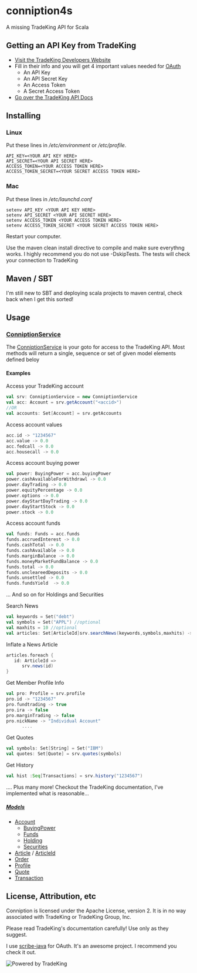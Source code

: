 conniption4s
============

A missing TradeKing API for Scala

## Getting an API Key from TradeKing

* [Visit the TradeKing Developers Website](https://developers.tradeking.com/applications/)  
* Fill in their info and you will get 4 important values needed for [OAuth](http://oauth.net/)
    * An API Key
    * An API Secret Key
    * An Access Token
    * A Secret Access Token
* [Go over the TradeKing API Docs](https://developers.tradeking.com/documentation/getting-started) 

## Installing

### Linux

Put these lines in */etc/environment* or */etc/profile*.

    API_KEY=<YOUR API KEY HERE>
    API_SECRET=<YOUR API SECRET HERE>
    ACCESS_TOKEN=<YOUR ACCESS TOKEN HERE>
    ACCESS_TOKEN_SECRET=<YOUR SECRET ACCESS TOKEN HERE>


### Mac

Put these lines in */etc/launchd.conf*

    setenv API_KEY <YOUR API KEY HERE>
    setenv API_SECRET <YOUR API SECRET HERE>
    setenv ACCESS_TOKEN <YOUR ACCESS TOKEN HERE>
    setenv ACCESS_TOKEN_SECRET <YOUR SECRET ACCESS TOKEN HERE>
    
    
Restart your computer.

Use the maven clean install directive to compile and make sure everythng works. I highly recommend you do not use -DskipTests. The tests will check your connection to TradeKing

## Maven / SBT

I'm still new to SBT and deploying scala projects to maven central, check back when I get this sorted!

## Usage

### [ConniptionService](https://github.com/Ccook/conniption4s/blob/master/src/main/scala/com/celexus/conniption/ConniptionService.scala)

The [ConniptionService](https://github.com/Ccook/conniption4s/blob/master/src/main/scala/com/celexus/conniption/ConniptionService.scala) is your goto for access to the TradeKing API. Most methods will return a single, sequence or set of given model elements defined beloy

#### Examples

Access your TradeKing account

```scala
val srv: ConniptionService = new ConniptionService
val acc: Account = srv.getAccount("<accid>")
//OR
val accounts: Set[Account] = srv.getAccounts
```

Access account values

```scala
acc.id -> "1234567"
acc.value -> 0.0
acc.fedcall -> 0.0
acc.housecall -> 0.0
```
Access account buying power

```scala
val power: BuyingPower = acc.buyingPower
power.cashAvailableForWithdrawl -> 0.0
power.dayTrading -> 0.0
power.equityPercentage -> 0.0
power.options -> 0.0
power.dayStartDayTrading -> 0.0
power.dayStartStock -> 0.0
power.stock -> 0.0
```

Access account funds

```scala
val funds: Funds = acc.funds
funds.accruedInterest -> 0.0
funds.cashTotal -> 0.0
funds.cashAvailable -> 0.0
funds.marginBalance -> 0.0
funds.moneyMarketFundBalance -> 0.0
funds.total -> 0.0
funds.uncleareedDeposits -> 0.0
funds.unsettled -> 0.0
funds.fundsYield  -> 0.0
```
      
... And so on for Holdings and Securities

Search News

```scala
val keywords = Set("debt")
val symbols = Set("APPL") //optional
val maxhits = 10 //optional 
val articles: Set[ArticleId]srv.searchNews(keywords,symbols,maxhits) -> Set[ArticleId]
```

Inflate a News Article

```scala
articles.foreach {
   id: ArticleId =>
      srv.news(id)
}
```

Get Member Profile Info

```scala
val pro: Profile = srv.profile
pro.id -> "1234567"
pro.fundtrading -> true
pro.ira -> false
pro.marginTrading -> false
pro.nickName -> "Individual Account"
      ....
```

Get Quotes

```scala
val symbols: Set[String] = Set("IBM")
val quotes: Set[Quote] = srv.quotes(symbols)
```
   
Get History

```scala
val hist :Seq[Transactions] = srv.history("1234567")
```
   
.... Plus many more! Checkout the TradeKing documentation, I've implemented what is reasonable...

##### [Models](https://github.com/Ccook/conniption4s/tree/master/src/main/scala/com/celexus/conniption/model)

* [Account](https://github.com/Ccook/conniption4s/blob/master/src/main/scala/com/celexus/conniption/model/Account.scala)
   * [BuyingPower](https://github.com/Ccook/conniption4s/blob/master/src/main/scala/com/celexus/conniption/model/BuyingPower.scala)
   * [Funds](https://github.com/Ccook/conniption4s/blob/master/src/main/scala/com/celexus/conniption/model/Funds.scala)
   * [Holding](https://github.com/Ccook/conniption4s/blob/master/src/main/scala/com/celexus/conniption/model/Holding.scala)
   * [Securities](https://github.com/Ccook/conniption4s/blob/master/src/main/scala/com/celexus/conniption/model/Securities.scala)
* [Article](https://github.com/Ccook/conniption4s/blob/master/src/main/scala/com/celexus/conniption/model/Article.scala) / [ArticleId](https://github.com/Ccook/conniption4s/blob/master/src/main/scala/com/celexus/conniption/model/ArticleId.scala)
* [Order](https://github.com/Ccook/conniption4s/blob/master/src/main/scala/com/celexus/conniption/model/Order.scala)
* [Profile](https://github.com/Ccook/conniption4s/blob/master/src/main/scala/com/celexus/conniption/model/Profile.scala)
* [Quote](https://github.com/Ccook/conniption4s/blob/master/src/main/scala/com/celexus/conniption/model/Quote.scala)
* [Transaction](https://github.com/Ccook/conniption4s/blob/master/src/main/scala/com/celexus/conniption/model/Transaction.scala)


## License, Attribution, etc


Conniption is licensed under the Apache License, version 2. It is in no way associated with TradeKing or TradeKing Group, Inc.

Please read TradeKing's documentation carefully! Use only as they suggest.


I use [scribe-java](https://github.com/fernandezpablo85/scribe-java) for OAuth. It's an awesome project. I recommend you check it out.


![Powered by TradeKing](https://developers.tradeking.com/images/logos/PB-TK-small-Blue.gif)



